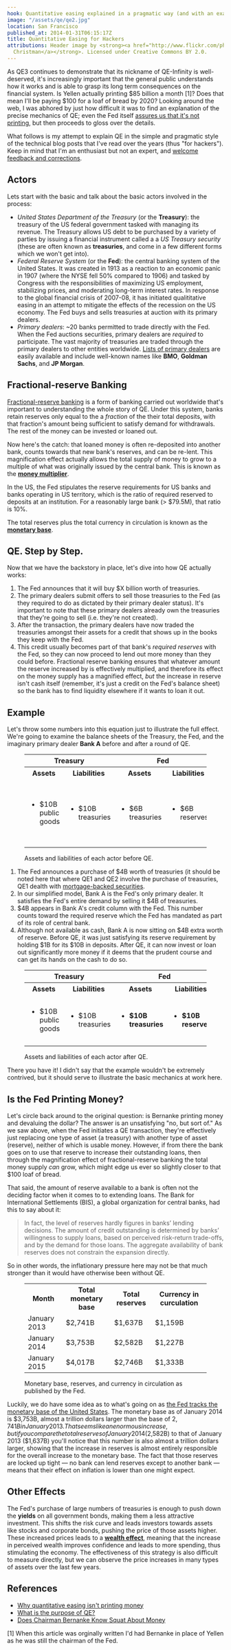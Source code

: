 ```yaml
---
hook: Quantitative easing explained in a pragmatic way (and with an example).
image: "/assets/qe/qe2.jpg"
location: San Francisco
published_at: 2014-01-31T06:15:17Z
title: Quantitative Easing for Hackers
attributions: Header image by <strong><a href="http://www.flickr.com/photos/gammaman/6242455757/">Eli
  Christman</a></strong>. Licensed under Creative Commons BY 2.0.
---
```


As QE3 continues to demonstrate that its nickname of QE-Infinity is well-deserved, it's increasingly important that the general public understands how it works and is able to grasp its long term consequences on the financial system. Is Yellen actually printing $85 billion a month [1]? Does that mean I'll be paying $100 for a loaf of bread by 2020? Looking around the web, I was abhored by just how difficult it was to find an explanation of the precise mechanics of QE; even the Fed itself [assures us that it's not printing](http://www.federalreserve.gov/faqs/money_12853.htm), but then proceeds to gloss over the details.

What follows is my attempt to explain QE in the simple and pragmatic style of the technical blog posts that I've read over the years (thus "for hackers"). Keep in mind that I'm an enthusiast but not an expert, and [welcome feedback and corrections](mailto:brandur@brandur.org).

## Actors

Lets start with the basic and talk about the basic actors involved in the process:

* *United States Department of the Treasury* (or the **Treasury**): the treasury of the US federal government tasked with managing its revenue. The Treasury allows US debt to be purchased by a variety of parties by issuing a financial instrument called a a _US Treasury security_ (these are often known as **treasuries**, and come in a few different forms which we won't get into).
* *Federal Reserve System* (or the **Fed**): the central banking system of the United States. It was created in 1913 as a reaction to an economic panic in 1907 (where the NYSE fell 50% compared to 1906) and tasked by Congress with the responsibilities of maximizing US employment, stabilizing prices, and moderating long-term interest rates. In response to the global financial crisis of 2007-08, it has initiated qualititative easing in an attempt to mitigate the effects of the recession on the US economy. The Fed buys and sells treasuries at auction with its primary dealers.
* *Primary dealers*: ~20 banks permitted to trade directly with the Fed. When the Fed auctions securities, primary dealers are _required_ to participate. The vast majority of treasuries are traded through the primary dealers to other entities worldwide. [Lists of primary dealers](http://en.wikipedia.org/wiki/Primary_dealer#Current_list) are easily available and include well-known names like **BMO**, **Goldman Sachs**, and **JP Morgan**.

## Fractional-reserve Banking

[Fractional-reserve banking](http://en.wikipedia.org/wiki/Fractional_reserve_banking) is a form of banking carried out worldwide that's important to understanding the whole story of QE. Under this system, banks retain reserves only equal to the a _fraction_ of the their total deposits, with that fraction's amount being sufficient to satisfy demand for withdrawals. The rest of the money can be invested or loaned out.

Now here's the catch: that loaned money is often re-deposited into another bank, counts towards that new bank's reserves, and can be re-lent. This magnification effect actually allows the total supply of money to grow to a multiple of what was originally issued by the central bank. This is known as the **[money multiplier](http://en.wikipedia.org/wiki/Money_multiplier)**.

In the US, the Fed stipulates the reserve requirements for US banks and banks operating in US territory, which is the ratio of required reserved to deposits at an institution. For a reasonably large bank (> $79.5M), that ratio is 10%.

The total reserves plus the total currency in circulation is known as the **[monetary base](http://en.wikipedia.org/wiki/Monetary_base)**.

## QE. Step by Step.

Now that we have the backstory in place, let's dive into how QE actually works:

1. The Fed announces that it will buy $X billion worth of treasuries.
1. The primary dealers submit offers to sell those treasuries to the Fed (as they required to do as dictated by their primary dealer status). It's important to note that these primary dealers already own the treasuries that they're going to sell (i.e. they're not created).
1. After the transaction, the primary dealers have now traded the treasuries amongst their assets for a credit that shows up in the books they keep with the Fed.
1. This credit usually becomes part of that bank's _required reserves_ with the Fed, so they can now proceed to lend out more money than they could before. Fractional reserve banking ensures that whatever amount the reserve increased by is effectively multiplied, and therefore its effect on the money supply has a magnified effect, _but_ the increase in reserve isn't cash itself (remember, it's just a credit on the Fed's balance sheet) so the bank has to find liquidity elsewhere if it wants to loan it out.

## Example

Let's throw some numbers into this equation just to illustrate the full effect. We're going to examine the balance sheets of the Treasury, the Fed, and the imaginary primary dealer **Bank A** before and after a round of QE.

<figure>
  <table>
    <tr>
      <th colspan="2">Treasury</th>
      <th colspan="2">Fed</th>
      <th colspan="2">Bank A</th>
    </tr>
    <tr>
      <th>Assets</th>
      <th>Liabilities</th>
      <th>Assets</th>
      <th>Liabilities</th>
      <th>Assets</th>
      <th>Liabilities</th>
    </tr>
    <tr>
      <td>
        <ul>
          <li>$10B public goods</li>
        </ul>
      </td>
      <td>
        <ul>
          <li>$10B treasuries</li>
        </ul>
      </td>
      <td>
        <ul>
          <li>$6B treasuries</li>
        </ul>
      </td>
      <td>
        <ul>
          <li>$6B reserves</li>
        </ul>
      </td>
      <td>
        <ul>
          <li>$1B reserves</li>
          <li>$5B loans</li>
          <li>$4B treasuries</li>
        </ul>
      <td>
        <ul>
          <li>$10B deposits</li>
        </ul>
      </td>
    </tr>
  </table>
  <figcaption>Assets and liabilities of each actor before QE.</figcaption>
</figure>

1. The Fed announces a purchase of $4B worth of treasuries (it should be noted here that where QE1 and QE2 involve the purchase of treasuries, QE1 dealth with [mortgage-backed securities](http://en.wikipedia.org/wiki/Mortgage-backed_securities).
1. In our simplified model, Bank A is the Fed's only primary dealer. It satisfies the Fed's entire demand by selling it $4B of treasuries.
1. $4B appears in Bank A's credit column with the Fed. This number counts toward the required reserve which the Fed has mandated as part of its role of central bank.
1. Although not available as cash, Bank A is now sitting on $4B extra worth of reserve. Before QE, it was just satisfying its reserve requirement by holding $1B for its $10B in deposits. After QE, it can now invest or loan out significantly more money if it deems that the prudent course and can get its hands on the cash to do so.

<figure>
  <table>
    <tr>
      <th colspan="2">Treasury</th>
      <th colspan="2">Fed</th>
      <th colspan="2">Bank A</th>
    </tr>
    <tr>
      <th>Assets</th>
      <th>Liabilities</th>
      <th>Assets</th>
      <th>Liabilities</th>
      <th>Assets</th>
      <th>Liabilities</th>
    </tr>
    <tr>
      <td>
        <ul>
          <li>$10B public goods</li>
        </ul>
      </td>
      <td>
        <ul>
          <li>$10B treasuries</li>
        </ul>
      </td>
      <td>
        <ul>
          <li><strong>$10B treasuries</strong></li>
        </ul>
      </td>
      <td>
        <ul>
          <li><strong>$10B reserves</strong></li>
        </ul>
      </td>
      <td>
        <ul>
          <li><strong>$5B reserves</strong></li>
          <li>$5B loans</li>
        </ul>
      <td>
        <ul>
          <li>$10B deposits</li>
        </ul>
      </td>
    </tr>
  </table>
  <figcaption>Assets and liabilities of each actor after QE.</figcaption>
</figure>

There you have it! I didn't say that the example wouldn't be extremely contrived, but it should serve to illustrate the basic mechanics at work here.

## Is the Fed Printing Money?

Let's circle back around to the original question: is Bernanke printing money and devaluing the dollar? The answer is an unsatisfying "no, but sort of." As we saw above, when the Fed initiates a QE transaction, they're effectively just replacing one type of asset (a treasury) with another type of asset (reserve), neither of which is usable money. However, if from there the bank goes on to use that reserve to increase their outstanding loans, then through the magnification effect of fractional-reserve banking the total money supply _can_ grow, which might edge us ever so slightly closer to that $100 loaf of bread.

That said, the amount of reserve available to a bank is often not the deciding factor when it comes to to extending loans. The Bank for International Settlements (BIS), a global organization for central banks, had this to say about it:

> In fact, the level of reserves hardly figures in banks’ lending decisions. The amount of credit outstanding is determined by banks’ willingness to supply loans, based on perceived risk-return trade-offs, and by the demand for those loans. The aggregate availability of bank reserves does not constrain the expansion directly.

So in other words, the inflationary pressure here may not be that much stronger than it would have otherwise been without QE.

<figure>
  <table>
    <tr>
      <th>Month</th>
      <th>Total monetary base</th>
      <th>Total reserves</th>
      <th>Currency in curculation</th>
    </tr>
    <tr>
      <td>January 2013</td>
      <td>$2,741B</td>
      <td>$1,637B</td>
      <td>$1,159B</td>
    </tr>
    <tr>
      <td>January 2014</td>
      <td>$3,753B</td>
      <td>$2,582B</td>
      <td>$1,227B</td>
    </tr>
    <tr>
      <td>January 2015</td>
      <td>$4,017B</td>
      <td>$2,746B</td>
      <td>$1,333B</td>
    </tr>
  </table>
  <figcaption>Monetary base, reserves, and currency in circulation as published by the Fed.</figcaption>
</figure>

Luckily, we do have some idea as to what's going on as [the Fed tracks the monetary base of the United States](http://www.federalreserve.gov/releases/H3/Current/). The monetary base as of January 2014 is $3,753B, almost a trillion dollars larger than the base of $2,741B in January 2013. That seems like an enormous increase, but if you compare the total reserves of January 2014 ($2,582B) to that of January 2013 ($1,637B) you'll notice that this number is also almost a trillion dollars larger, showing that the increase in reserves is almost entirely responsible for the overall increase to the monetary base. The fact that those reserves are locked up tight &mdash; no bank can lend reserves except to another bank &mdash; means that their effect on inflation is lower than one might expect.

## Other Effects

The Fed's purchase of large numbers of treasuries is enough to push down the **yields** on all government bonds, making them a less attractive investment. This shifts the risk curve and leads investors towards assets like stocks and corporate bonds, pushing the price of those assets higher. These increased prices leads to a **[wealth effect](http://en.wikipedia.org/wiki/Wealth_effect)**, meaning that the increase in perceived wealth improves confidence and leads to more spending, thus stimulating the economy. The effectiveness of this strategy is also difficult to measure directly, but we can observe the price increases in many types of assets over the last few years.

## References

* [Why quantitative easing isn't printing money](http://www.cnbc.com/id/100760150)
* [What is the purpose of QE?](http://www.ritholtz.com/blog/2012/12/what-is-the-purpose-of-qe/)
* [Does Chairman Bernanke Know Squat About Money](http://www.economonitor.com/lrwray/2012/04/19/does-chairman-bernanke-know-squat-about-money/)

[1] When this article was orginally written I'd had Bernanke in place of Yellen as he was still the chairman of the Fed.
